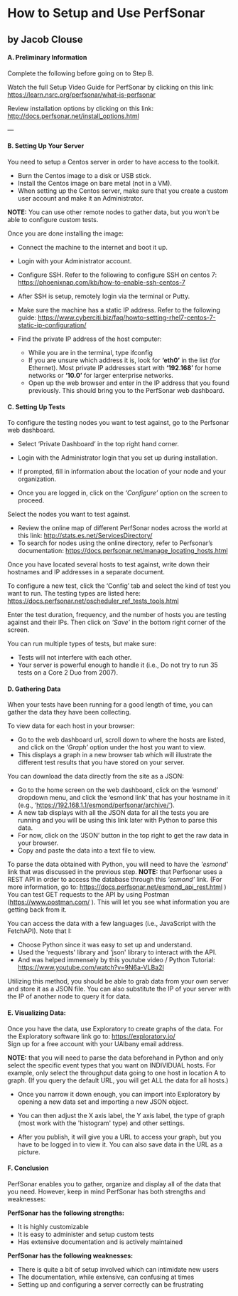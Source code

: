 # How to Setup and Use PerfSonar
## by Jacob Clouse


#### A. Preliminary Information


Complete the following before going on to Step B.

Watch the full Setup Video Guide for PerfSonar by clicking on 
this link: https://learn.nsrc.org/perfsonar/what-is-perfsonar


Review installation options by clicking on 
this link: http://docs.perfsonar.net/install_options.html

—

#### B. Setting Up Your Server


You need to setup a Centos server in order to have access to the toolkit.
- Burn the Centos image to a disk or USB stick.
- Install the Centos image on bare metal (not in a VM).
- When setting up the Centos server, make sure that you create a custom user account and make it an Administrator.

**NOTE:** You can use other remote nodes to gather data, but you won’t be able to configure custom tests.

Once you are done installing the image:
- Connect the machine to the internet and boot it up.
- Login with your Administrator account.
- Configure SSH. Refer to the following to configure SSH on centos 7: https://phoenixnap.com/kb/how-to-enable-ssh-centos-7 
- After SSH is setup, remotely login via the terminal or Putty.

- Make sure the machine has a static IP address. Refer to the following guide: https://www.cyberciti.biz/faq/howto-setting-rhel7-centos-7-static-ip-configuration/


- Find the private IP address of the host computer:
    - While you are in the terminal, type ifconfig
    - If you are unsure which address it is, look for **‘eth0’** in the list (for Ethernet). Most private IP addresses start with **‘192.168’** for home networks or **‘10.0’** for larger enterprise networks.
    - Open up the web browser and enter in the IP address that you found previously. This should bring you to the PerfSonar web dashboard.


#### C. Setting Up Tests

To configure the testing nodes you want to test against, go to the Perfsonar web dashboard.
- Select ‘Private Dashboard’ in the top right hand corner.
- Login with the Administrator login that you set up during installation.
- If prompted, fill in information about the location of your node and your organization.


- Once you are logged in, click on the _‘Configure’_ option on the screen to proceed. 


Select the nodes you want to test against. 
- Review the online map of different PerfSonar nodes across the world at this link: http://stats.es.net/ServicesDirectory/ 
- To search for nodes using the online directory, refer to Perfsonar’s documentation: https://docs.perfsonar.net/manage_locating_hosts.html


Once you have located several hosts to test against, write down their hostnames and IP addresses in a separate document.


To configure a new test, click the ‘Config’ tab and select the kind of test you want to run.
The testing types are listed here: https://docs.perfsonar.net/pscheduler_ref_tests_tools.html


Enter the test duration, frequency, and the number of hosts you are testing against and their IPs. Then click on _‘Save’_ in the bottom right corner of the screen. 


You can run multiple types of tests, but make sure:
- Tests will not interfere with each other. 
- Your server is powerful enough to handle it (i.e., Do not try to run 35 tests on a Core 2 Duo from 2007).


#### D. Gathering Data


When your tests have been running for a good length of time, you can gather the data they have been collecting.
 
To view data for each host in your browser:
- Go to the web dashboard url, scroll down to where the hosts are listed, and click on the _‘Graph’_ option under the host you want to view.
- This displays a graph in a new browser tab which will illustrate the different test results that you have stored on your server.


You can download the data directly from the site as a JSON:
- Go to the home screen on the web dashboard, click on the ‘esmond’ dropdown menu, and click the ‘esmond link’ that has your hostname in it (e.g., ‘https://192.168.1.1/esmond/perfsonar/archive/’). 
- A new tab displays with all the JSON data for all the tests you are running and you will be using this  link later with Python to parse this data. 
- For now, click on the ‘JSON’ button in the top right to get the raw data in your browser.
- Copy and paste the data into a text file to view.


To parse the data obtained with Python, you will need to have the _'esmond'_ link that was discussed in the previous step. 
**NOTE:** that Perfsonar uses a REST API in order to access the database through this _‘esmond’_ link.
    (For more information, go to: https://docs.perfsonar.net/esmond_api_rest.html )
You can test GET requests to the API by using Postman (https://www.postman.com/ ). This will let you see what information you are getting back from it.

You can access the data with a few languages (i.e., JavaScript with the FetchAPI). Note that I:
* Choose Python since it was easy to set up and understand. 
* Used the 'requests' library and 'json' library to interact with the API.
* And was helped immensely by this youtube video / Python Tutorial: https://www.youtube.com/watch?v=9N6a-VLBa2I


Utilizing this method, you should be able to grab data from your own server and store it as a JSON file. You can also substitute the IP of your server with the IP of another node to query it for data.


#### E. Visualizing Data:


Once you have the data, use Exploratory to create graphs of the data.
For the Exploratory software link go to: https://exploratory.io/  
Sign up for a free account with your UAlbany email address.


**NOTE:** that you will need to parse the data beforehand in Python and only select the specific event types that you want on INDIVIDUAL hosts. For example, only select the throughput data going to one host in location A to graph. (If you query the default URL, you will get ALL the data for all hosts.) 

- Once you narrow it down enough, you can import into Exploratory by opening a new data set and importing a new JSON object.

- You can then adjust the X axis label, the Y axis label, the type of graph (most work with the 'histogram' type) and other settings. 

- After you publish, it will give you a URL to access your graph, but you have to be logged in to view it. You can also save data in the URL as a picture. 


#### F. Conclusion


PerfSonar enables you to gather, organize and display all of the data that you need. However, keep in mind PerfSonar has both strengths and weaknesses:

__PerfSonar has the following strengths:__
- It is highly customizable
- It is easy to administer and setup custom tests
- Has extensive documentation and is actively maintained

__PerfSonar has the following weaknesses:__
- There is quite a bit of setup involved which can intimidate new users
- The documentation, while extensive, can confusing at times
- Setting up and configuring a server correctly can be frustrating



